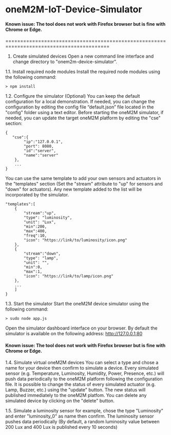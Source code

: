 # oneM2M-IoT-Device-Simulator

<h4>Known issue: The tool does not work with Firefox browser but is fine with Chrome or Edge.</h4>
=========================================================================================

1. Create simulated devices
Open a new command line interface and change directory to "onem2m-device-simulator".

1.1. Install required node modules
Install the required node modules using the following command:
```
> npm install
```
1.2. Configure the simulator (Optional)
You can keep the default configuration for a local demonstration.
If needed, you can change the configuration by editing the config file “default.json” file located in the "config" folder using a text editor.
Before starting the oneM2M simulator, if needed, you can update the target oneM2M platform by editing the "cse" section:
```
{
   "cse":{
        "ip":"127.0.0.1",
        "port": 8080,
        "id":"server",
        "name":"server"
    },
    ...
}
```
You can use the same template to add your own sensors and actuators in the "templates" section 
(Set the "stream" attribute to "up" for sensors and "down" for actuators). Any new template added to the list 
will be incorporated by the simulator.
```
"templates":[
    {
        "stream":"up",
        "type": "luminosity",
        "unit": "Lux",
        "min":200,
        "max":400,
        "freq":10,
        "icon": "https://link/to/luminosity/icon.png"
    },
    {
        "stream":"down",
        "type": "lamp",
        "unit": "",
        "min":0,
        "max":1,
        "icon": "https://link/to/lamp/icon.png"
    },
    ...
    ]
}
```
1.3. Start the simulator
Start the oneM2M device simulator using the following command:
```
> sudo node app.js
```
Open the simulator dashboard interface on your browser. By default the simulator is available on the following address: http://127.0.0.1:80
<h4>Known issue: The tool does not work with Firefox browser but is fine with Chrome or Edge.</h4>
  

1.4. Simulate virtual oneM2M devices
You can select a type and chose a name for your device then confirm to simulate a device.
Every simulated sensor (e.g. Temperature, Luminosity, Humidity, Power, Presence, etc.) will push data periodically to the oneM2M platform following the configuration file.
It is possible to change the status of every simulated actuator (e.g. Lamp, Buzzer, etc.) using the "update" button. The new status will published immediately to the oneM2M platfom.
You can delete any simulated device by clicking on the "delete" button.

1.5. Simulate a luminosity sensor
for example, chose the type "Luminosity" and enter "luminosity_0" as name then confirm.
The luminosity sensor pushes data periodically (By default, a random luminosity value between 200 Lux and 400 Lux is published every 10 seconds)

